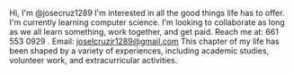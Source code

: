 

<!---
josecruz1289/josecruz1289
--->
Hi, I'm @josecruz1289
I'm interested in all the good things life has to  offer.
I'm currently learning computer science.
I'm looking to collaborate as long as we all learn something, work together, and get paid.
Reach me at: 661 553 0929 .
Email: joselcruzjr1289@gmail.com 
This chapter of my life has been shaped by a variety of experiences, including academic studies, volunteer work, and extracurricular activities.
